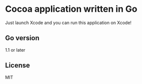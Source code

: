 # Cocoa application written in Go

Just launch Xcode and you can run this application on Xcode!

## Go version

1.1 or later

## License

MIT
